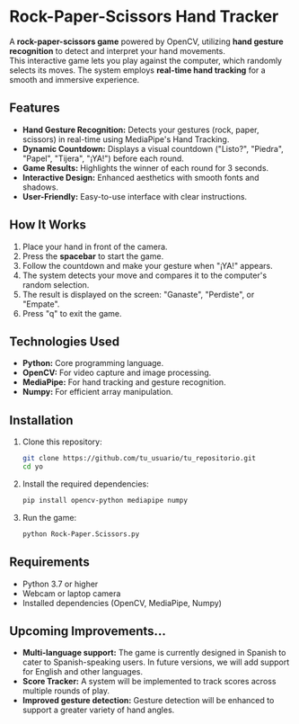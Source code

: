 # Rock-Paper-Scissors Hand Tracker

A **rock-paper-scissors game** powered by OpenCV, utilizing **hand gesture recognition** to detect and interpret your hand movements.  
This interactive game lets you play against the computer, which randomly selects its moves. The system employs **real-time hand tracking** for a smooth and immersive experience.

## Features
- **Hand Gesture Recognition:** Detects your gestures (rock, paper, scissors) in real-time using MediaPipe's Hand Tracking.
- **Dynamic Countdown:** Displays a visual countdown ("Listo?", "Piedra", "Papel", "Tijera", "¡YA!") before each round.
- **Game Results:** Highlights the winner of each round for 3 seconds.
- **Interactive Design:** Enhanced aesthetics with smooth fonts and shadows.
- **User-Friendly:** Easy-to-use interface with clear instructions.

## How It Works
1. Place your hand in front of the camera.
2. Press the **spacebar** to start the game.
3. Follow the countdown and make your gesture when "¡YA!" appears.
4. The system detects your move and compares it to the computer's random selection.
5. The result is displayed on the screen: "Ganaste", "Perdiste", or "Empate".
6. Press "q" to exit the game.

## Technologies Used
- **Python:** Core programming language.
- **OpenCV:** For video capture and image processing.
- **MediaPipe:** For hand tracking and gesture recognition.
- **Numpy:** For efficient array manipulation.

## Installation
1. Clone this repository:
    ```bash
    git clone https://github.com/tu_usuario/tu_repositorio.git
    cd yo
    ```
2. Install the required dependencies:
    ```bash
    pip install opencv-python mediapipe numpy
    ```
3. Run the game:
    ```bash
    python Rock-Paper.Scissors.py
    ```

## Requirements
- Python 3.7 or higher
- Webcam or laptop camera
- Installed dependencies (OpenCV, MediaPipe, Numpy)

## Upcoming Improvements...
- **Multi-language support:** The game is currently designed in Spanish to cater to Spanish-speaking users. In future versions, we will add support for English and other languages.
- **Score Tracker:** A system will be implemented to track scores across multiple rounds of play.
- **Improved gesture detection:** Gesture detection will be enhanced to support a greater variety of hand angles.
